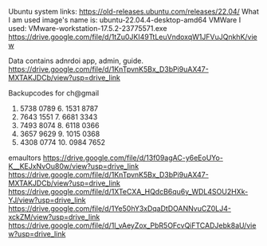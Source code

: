 Ubuntu system links:
https://old-releases.ubuntu.com/releases/22.04/
What I am used image's name is:
ubuntu-22.04.4-desktop-amd64
VMWare I used:
VMware-workstation-17.5.2-23775571.exe
https://drive.google.com/file/d/1tZu0JKI49TtLeuVndoxqW1JFVuJQnkhK/view

Data contains adnrdoi app, admin, guide.
https://drive.google.com/file/d/1KnTpvnK5Bx_D3bPi9uAX47-MXTAKJDCb/view?usp=drive_link


Backupcodes for ch@gmail
1. 5738 0789		 6. 1531 8787
2. 7643 1551		 7. 6681 3343
3. 7493 8074		 8. 6118 0366
4. 3657 9629		 9. 1015 0368
5. 4308 0774		10. 0984 7652

emaultors
https://drive.google.com/file/d/13f09agAC-y6eEoUYo-K__KEJxNvOu80w/view?usp=drive_link
https://drive.google.com/file/d/1KnTpvnK5Bx_D3bPi9uAX47-MXTAKJDCb/view?usp=drive_link
https://drive.google.com/file/d/1XTeCXA_HQdcB6qu6y_WDL4SOU2HXk-YJ/view?usp=drive_link
https://drive.google.com/file/d/1Ye50hY3xDqaDtDOANNvuCZ0LJ4-xckZM/view?usp=drive_link
https://drive.google.com/file/d/1l_vAeyZox_PbR5OFcvQiFTCADJebk8aU/view?usp=drive_link